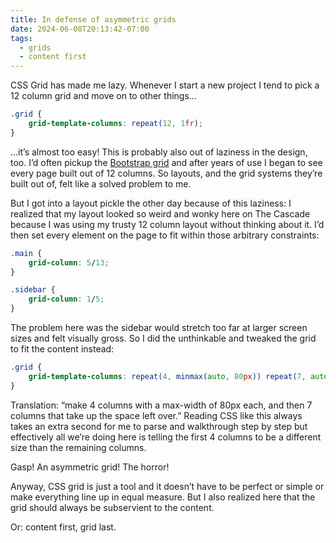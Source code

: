 ```yaml
---
title: In defense of asymmetric grids 
date: 2024-06-08T20:13:42-07:00
tags: 
  - grids
  - content first
---
```


CSS Grid has made me lazy. Whenever I start a new project I tend to pick a 12 column grid and move on to other things...

```css
.grid {
	grid-template-columns: repeat(12, 1fr);
}
```

...it’s almost too easy! This is probably also out of laziness in the design, too. I’d often pickup the [Bootstrap grid](https://getbootstrap.com/docs/4.0/layout/grid/) and after years of use I began to see every page built out of 12 columns. So layouts, and the grid systems they’re built out of, felt like a solved problem to me.

But I got into a layout pickle the other day because of this laziness: I realized that my layout looked so weird and wonky here on The Cascade because I was using my trusty 12 column layout without thinking about it. I’d then set every element on the page to fit within those arbitrary constraints:

```css
.main {
	grid-column: 5/13;
}

.sidebar {
	grid-column: 1/5;
}
```

The problem here was the sidebar would stretch too far at larger screen sizes and felt visually gross. So I did the unthinkable and tweaked the grid to fit the content instead:

```css
.grid {
	grid-template-columns: repeat(4, minmax(auto, 80px)) repeat(7, auto);
}
```

Translation: “make 4 columns with a max-width of 80px each, and then 7 columns that take up the space left over.” Reading CSS like this always takes an extra second for me to parse and walkthrough step by step but effectively all we’re doing here is telling the first 4 columns to be a different size than the remaining columns.

Gasp! An asymmetric grid! The horror!

Anyway, CSS grid is just a tool and it doesn’t have to be perfect or simple or make everything line up in equal measure. But I also realized here that the grid should always be subservient to the content. 

Or: content first, grid last.
